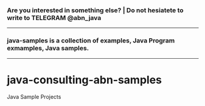 ### Are you interested in something else? | Do not hesiatete to write to TELEGRAM @abn_java
---

### java-samples is a collection of examples, Java Program exmamples, Java samples.

---
# java-consulting-abn-samples
Java Sample Projects
